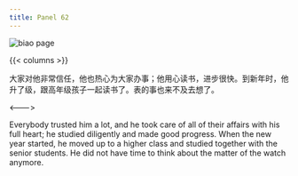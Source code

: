 ```yaml
---
title: Panel 62
---
```


 ![biao page](./../../../images/biao/seifert0726_biao_0056_062.jpg)

{{< columns >}}



大家对他非常信任，他也热心为大家办事；他用心读书，进步很快。到新年时，他升了级，跟高年级孩子一起读书了。表的事也来不及去想了。

<--->


Everybody trusted him a lot, and he took care of all of their affairs with his full heart; he studied diligently and made good progress. When the new year started, he moved up to a higher class and studied together with the senior students. He did not have time to think about the matter of the watch anymore.